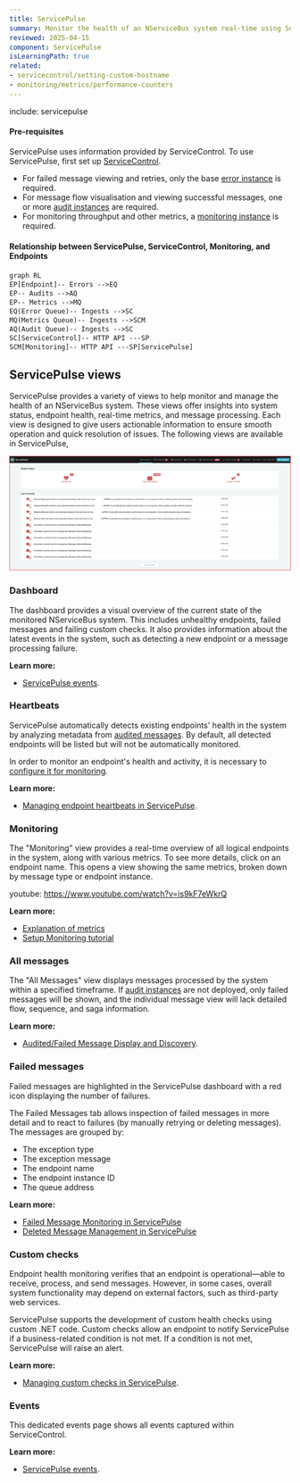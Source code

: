 ```yaml
---
title: ServicePulse
summary: Monitor the health of an NServiceBus system real-time using ServicePulse
reviewed: 2025-04-15
component: ServicePulse
isLearningPath: true
related:
- servicecontrol/setting-custom-hostname
- monitoring/metrics/performance-counters
---
```


include: servicepulse

#### Pre-requisites

ServicePulse uses information provided by ServiceControl. To use ServicePulse, first set up [ServiceControl](/servicecontrol/).
  - For failed message viewing and retries, only the base [error instance](/servicecontrol/servicecontrol-instances/) is required.
  - For message flow visualisation and viewing successful messages, one or more [audit instances](/servicecontrol/audit-instances/) are required.
  - For monitoring throughput and other metrics, a [monitoring instance](/servicecontrol/monitoring-instances/) is required.

#### Relationship between ServicePulse, ServiceControl, Monitoring, and Endpoints

```mermaid
graph RL
EP[Endpoint]-- Errors -->EQ
EP-- Audits -->AQ
EP-- Metrics -->MQ
EQ(Error Queue)-- Ingests -->SC
MQ(Metrics Queue)-- Ingests -->SCM
AQ(Audit Queue)-- Ingests -->SC
SC[ServiceControl]-- HTTP API ---SP
SCM[Monitoring]-- HTTP API ---SP[ServicePulse]
```

## ServicePulse views

ServicePulse provides a variety of views to help monitor and manage the health of an NServiceBus system. These views offer insights into system status, endpoint health, real-time metrics, and message processing. Each view is designed to give users actionable information to ensure smooth operation and quick resolution of issues. The following views are available in ServicePulse,

![ServicePulse](images/servicepulse-overview.png 'width=500')

### Dashboard

The dashboard provides a visual overview of the current state of the monitored NServiceBus system. This includes unhealthy endpoints, failed messages and failing custom checks. It also provides information about the latest events in the system, such as detecting a new endpoint or a message processing failure.



**Learn more:**

 * [ServicePulse events](/servicepulse/event-types.md).

### Heartbeats

ServicePulse automatically detects existing endpoints' health in the system by analyzing metadata from [audited messages](/nservicebus/operations/auditing.md). By default, all detected endpoints will be listed but will not be automatically monitored.

In order to monitor an endpoint's health and activity, it is necessary to [configure it for monitoring](/servicepulse/how-to-configure-endpoints-for-monitoring.md).

**Learn more:**

 * [Managing endpoint heartbeats in ServicePulse](/monitoring/heartbeats/in-servicepulse.md).

### Monitoring

The "Monitoring" view provides a real-time overview of all logical endpoints in the system, along with various metrics. To see more details, click on an endpoint name. This opens a view showing the same metrics, broken down by message type or endpoint instance.

youtube: https://www.youtube.com/watch?v=is9kF7eWkrQ

**Learn more:**

 * [Explanation of metrics](/monitoring/metrics/)
 * [Setup Monitoring tutorial](/tutorials/monitoring-setup/)

### All messages

The "All Messages" view displays messages processed by the system within a specified timeframe. If [audit instances](/servicecontrol/audit-instances/)  are not deployed, only failed messages will be shown, and the individual message view will lack detailed flow, sequence, and saga information.

**Learn more:**

 * [ Audited/Failed Message Display and Discovery](/servicepulse/all-messages.md).

### Failed messages

Failed messages are highlighted in the ServicePulse dashboard with a red icon displaying the number of failures.

The Failed Messages tab allows inspection of failed messages in more detail and to react to failures (by manually retrying or deleting messages). The messages are grouped by:

* The exception type
* The exception message
* The endpoint name
* The endpoint instance ID
* The queue address

**Learn more:**

 * [Failed Message Monitoring in ServicePulse](/servicepulse/intro-failed-messages.md)
 * [Deleted Message Management in ServicePulse](/servicepulse/intro-archived-messages.md)

### Custom checks

Endpoint health monitoring verifies that an endpoint is operational—able to receive, process, and send messages. However, in some cases, overall system functionality may depend on external factors, such as third-party web services.

ServicePulse supports the development of custom health checks using custom .NET code. Custom checks allow an endpoint to notify ServicePulse if a business-related condition is not met. If a condition is not met, ServicePulse will raise an alert.

**Learn more:**

 * [Managing custom checks in ServicePulse](/monitoring/custom-checks/in-servicepulse.md).

### Events

This dedicated events page shows all events captured within ServiceControl.

**Learn more:**

 * [ServicePulse events](/servicepulse/event-types.md).
